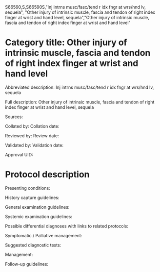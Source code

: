 S66590,S,S66590S,"Inj intrns musc/fasc/tend r idx fngr at wrs/hnd lv, sequela", "Other injury of intrinsic muscle, fascia and tendon of right index finger at wrist and hand level, sequela","Other injury of intrinsic muscle, fascia and tendon of right index finger at wrist and hand level"
# Category title: Other injury of intrinsic muscle, fascia and tendon of right index finger at wrist and hand level

Abbreviated description: Inj intrns musc/fasc/tend r idx fngr at wrs/hnd lv, sequela

Full description: Other injury of intrinsic muscle, fascia and tendon of right index finger at wrist and hand level, sequela

Sources:

Collated by:
Collation date:

Reviewed by:
Review date:

Validated by:
Validation date:

Approval UID:

# Protocol description

Presenting conditions:

History capture guidelines:

General examination guidelines:

Systemic examination guidelines:

Possible differential diagnoses with links to related protocols:

Symptomatic / Palliative management:

Suggested diagnostic tests:

Management:

Follow-up guidelines:
